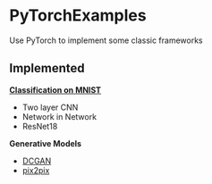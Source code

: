 # PyTorchExamples
Use PyTorch to implement some classic frameworks

## Implemented

**[Classification on MNIST](https://github.com/sunshineatnoon/PyTorchExercise/tree/master/classification)**
- Two layer CNN
- Network in Network
- ResNet18

**Generative Models**
- [DCGAN](https://github.com/sunshineatnoon/PyTorchExercise/tree/master/dcgan)
- [pix2pix](https://github.com/sunshineatnoon/PyTorchExercise/tree/master/pix2pix)
